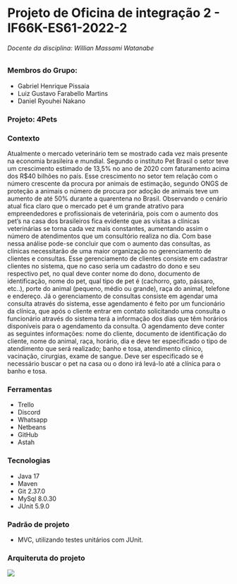 # Projeto de Oficina de integração 2 - IF66K-ES61-2022-2 
###### Docente da disciplina: Willian Massami Watanabe

### Membros do Grupo:
- Gabriel Henrique Pissaia
- Luiz Gustavo Farabello Martins
- Daniel Ryouhei Nakano

### Projeto: 4Pets

### Contexto
Atualmente o mercado veterinário tem se mostrado cada vez mais presente na economia brasileira e mundial. Segundo o instituto Pet Brasil o setor teve um crescimento estimado de 13,5% no ano de 2020 com faturamento acima dos R$40 bilhões no país. Esse crescimento no setor tem relação com o número crescente da procura por animais de estimação, segundo ONGS de proteção a animais o número de procura por adoção de animais teve um aumento de até 50% durante a quarentena no Brasil. 
Observando o cenário atual fica claro que o mercado pet é um grande atrativo para empreendedores e profissionais de veterinária, pois com o aumento dos pet’s na casa dos brasileiros fica evidente que as visitas a clínicas veterinárias se torna cada vez mais constantes, aumentando assim o número de atendimentos que um consultório  realiza no dia. 
Com base nessa análise pode-se concluir que com o aumento das consultas, as clínicas necessitarão de uma maior organização no gerenciamento de clientes e consultas. Esse gerenciamento de clientes consiste em cadastrar clientes no sistema, que no caso seria um cadastro do dono e seu respectivo pet, no qual deve conter nome do dono, documento de identificação, nome do pet, qual tipo de pet é (cachorro, gato, pássaro, etc..), porte do animal (pequeno, médio ou grande), raça do animal, telefone e endereço. Já o gerenciamento de consultas consiste em agendar uma consulta através do sistema, esse agendamento é feito por um funcionário da clínica, que após o cliente entrar em contato solicitando uma consulta o funcionário através do sistema terá a informação dos dias que têm horários disponíveis para o agendamento da consulta. O agendamento deve conter as seguintes informações: nome do cliente, documento de identificação do cliente, nome do animal, raça, horário, dia e deve ter especificado o tipo de atendimento  que será realizado; banho e tosa, atendimento clínico, vacinação, cirurgias, exame de sangue. Deve ser especificado se é necessário buscar o pet na casa ou o dono irá levá-lo até a clínica para o banho e tosa.

### Ferramentas
- Trello
- Discord
- Whatsapp
- Netbeans
- GitHub
- Astah

### Tecnologias
- Java 17
- Maven 
- Git 2.37.0
- MySql 8.0.30
- JUnit 5.9.0

### Padrão de projeto
- MVC, utilizando testes unitários com JUnit.

### Arquiteruta do projeto
<img src="https://i.imgur.com/5dB7uJD.png">
